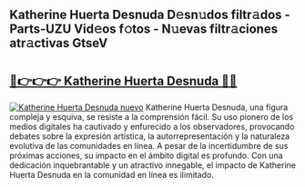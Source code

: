 ## Katherine Huerta Desnuda D𝚎sn𝚞dos filtr𝚊dos - Parts-UZU Vid𝚎os f𝚘tos - N𝚞evas filtr𝚊ciones atr𝚊ctivas GtseV

# <h2><a href="http://mbe38z7.tromn.icu/?c=Katherine+Huerta+Desnuda">🔗👉👉👉 Katherine Huerta Desnuda 🔗🔗</a></h2>

[![Katherine Huerta Desnuda nuevo](https://i.imgur.com/pEAQMta.gif)](http://mbe38z7.tromn.icu/?c=Katherine+Huerta+Desnuda)
Katherine Huerta Desnuda, una figura compleja y esquiva, se resiste a la comprensión fácil. Su uso pionero de los medios digitales ha cautivado y enfurecido a los observadores, provocando debates sobre la expresión artística, la autorrepresentación y la naturaleza evolutiva de las comunidades en línea. A pesar de la incertidumbre de sus próximas acciones, su impacto en el ámbito digital es profundo. Con una dedicación inquebrantable y un atractivo innegable, el impacto de Katherine Huerta Desnuda en la comunidad en línea es ilimitado.
